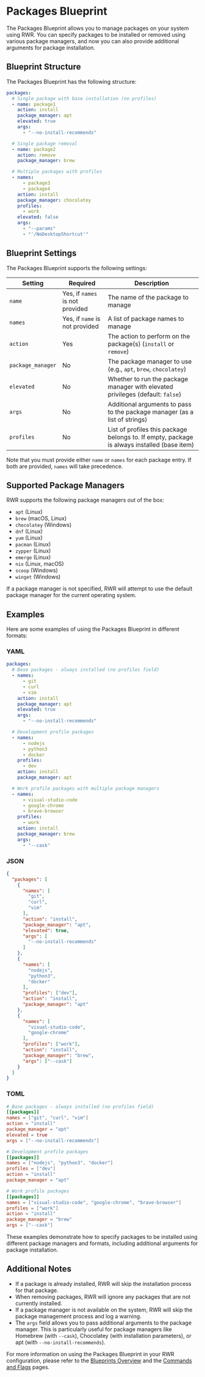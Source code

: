 # Packages Blueprint

The Packages Blueprint allows you to manage packages on your system using RWR. You can specify packages to be installed or removed using various package managers, and now you can also provide additional arguments for package installation.

## Blueprint Structure

The Packages Blueprint has the following structure:

```yaml
packages:
  # Single package with base installation (no profiles)
  - name: package1
    action: install
    package_manager: apt
    elevated: true
    args:
      - "--no-install-recommends"

  # Single package removal
  - name: package2
    action: remove
    package_manager: brew

  # Multiple packages with profiles
  - names:
      - package3
      - package4
    action: install
    package_manager: chocolatey
    profiles:
      - work
    elevated: false
    args:
      - "--params"
      - "'/NoDesktopShortcut'"
```

## Blueprint Settings

The Packages Blueprint supports the following settings:

| Setting | Required | Description |
|---------|----------|-------------|
| `name` | Yes, if `names` is not provided | The name of the package to manage |
| `names` | Yes, if `name` is not provided | A list of package names to manage |
| `action` | Yes | The action to perform on the package(s) (`install` or `remove`) |
| `package_manager` | No | The package manager to use (e.g., `apt`, `brew`, `chocolatey`) |
| `elevated` | No | Whether to run the package manager with elevated privileges (default: `false`) |
| `args` | No | Additional arguments to pass to the package manager (as a list of strings) |
| `profiles` | No | List of profiles this package belongs to. If empty, package is always installed (base item) |

Note that you must provide either `name` or `names` for each package entry. If both are provided, `names` will take precedence.

## Supported Package Managers

RWR supports the following package managers out of the box:

- `apt` (Linux)
- `brew` (macOS, Linux)
- `chocolatey` (Windows)
- `dnf` (Linux)
- `yum` (Linux)
- `pacman` (Linux)
- `zypper` (Linux)
- `emerge` (Linux)
- `nix` (Linux, macOS)
- `scoop` (Windows)
- `winget` (Windows)

If a package manager is not specified, RWR will attempt to use the default package manager for the current operating system.

## Examples

Here are some examples of using the Packages Blueprint in different formats:

### YAML

```yaml
packages:
  # Base packages - always installed (no profiles field)
  - names:
      - git
      - curl
      - vim
    action: install
    package_manager: apt
    elevated: true
    args:
      - "--no-install-recommends"

  # Development profile packages
  - names:
      - nodejs
      - python3
      - docker
    profiles:
      - dev
    action: install
    package_manager: apt

  # Work profile packages with multiple package managers
  - names:
      - visual-studio-code
      - google-chrome
      - brave-browser
    profiles:
      - work
    action: install
    package_manager: brew
    args:
      - "--cask"
```

### JSON

```json
{
  "packages": [
    {
      "names": [
        "git",
        "curl",
        "vim"
      ],
      "action": "install",
      "package_manager": "apt",
      "elevated": true,
      "args": [
        "--no-install-recommends"
      ]
    },
    {
      "names": [
        "nodejs",
        "python3",
        "docker"
      ],
      "profiles": ["dev"],
      "action": "install",
      "package_manager": "apt"
    },
    {
      "names": [
        "visual-studio-code",
        "google-chrome"
      ],
      "profiles": ["work"],
      "action": "install",
      "package_manager": "brew",
      "args": ["--cask"]
    }
  ]
}
```

### TOML

```toml
# Base packages - always installed (no profiles field)
[[packages]]
names = ["git", "curl", "vim"]
action = "install"
package_manager = "apt"
elevated = true
args = ["--no-install-recommends"]

# Development profile packages
[[packages]]
names = ["nodejs", "python3", "docker"]
profiles = ["dev"]
action = "install"
package_manager = "apt"

# Work profile packages
[[packages]]
names = ["visual-studio-code", "google-chrome", "brave-browser"]
profiles = ["work"]
action = "install"
package_manager = "brew"
args = ["--cask"]
```

These examples demonstrate how to specify packages to be installed using different package managers and formats, including additional arguments for package installation.

## Additional Notes

- If a package is already installed, RWR will skip the installation process for that package.
- When removing packages, RWR will ignore any packages that are not currently installed.
- If a package manager is not available on the system, RWR will skip the package management process and log a warning.
- The `args` field allows you to pass additional arguments to the package manager. This is particularly useful for package managers like Homebrew (with `--cask`), Chocolatey (with installation parameters), or apt (with `--no-install-recommends`).

For more information on using the Packages Blueprint in your RWR configuration, please refer to the [Blueprints Overview](../blueprints-general.md) and the [Commands and Flags](../cli/command-and-flags.md) pages.
